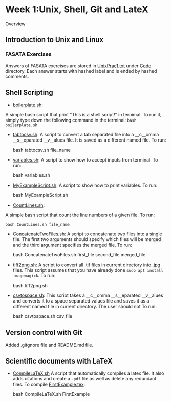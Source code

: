 # Week 1:Unix, Shell, Git and LateX

Overview

## Introduction to Unix and Linux
### FASATA Exercises
Answers of FASATA exercises are stored in [UnixPrac1.txt](Code/UnixPrac1.txt) under [Code](Code) directory. Each answer starts with hashed label and is ended by hashed comments.

## Shell Scripting
* [boilerplate.sh](Code/boilerplate.sh): 

A simple bash script that print "This is a shell script!" in ternimal. To run it, simply type down the following command in the terminal:
```bash boilerplate.sh```

* [tabtocsv.sh](Code/tabtocsv.sh):
A script to convert a tab separated file into a __c__omma __s__eparated __v__alues file. It is saved as a different named file. To run:

    bash tabtocsv.sh file_name


* [variables.sh](Code/variables.sh):
A script to show how to accept inputs from terminal. To run:

    bash variables.sh

* [MyExampleScript.sh](Code/MyExampleScript.sh):
A script to show how to print variables. To run:

    bash MyExampleScript.sh

* [CountLines.sh](Code/CountLines.sh):

A simple bash script that count the line numbers of a given file. To run:

    bash CountLines.sh file_name

* [ConcatenateTwoFiles.sh](Code/ConcatenateTwoFiles.sh):
A script to concatenate two files into a single file. The first two arguments should specify which files will be merged and the third argument specifies the merged file. To run:

    bash ConcatenateTwoFiles.sh first_file second_file merged_file

* [tiff2png.sh](Code/tiff2png.sh):
A script to convert all .tif files in current directory into .jpg files. This script assumes that you have already done ```sudo apt install imagemagick```. To run:

    bash tiff2png.sh

* [csvtospace.sh](Code/csvtospace.sh):
This script takes a __c__omma __s__eparated __v__alues and converts it to a space separated values file and saves it as a different named file in current directory. The user should not To run:

    bash csvtospace.sh csv_file

## Version control with Git
Added .gitgnore file and README.md file.

## Scientific documents with LaTeX
* [CompileLaTeX.sh](Code/CompileLaTeX.sh)
A script that automatically compiles a latex file. It also adds citations and create a `.pdf` file as well as delete any redundant files. To compile [FirstExample.tex](Code/FirstExample.tex):

    bash CompileLaTeX.sh FirstExample